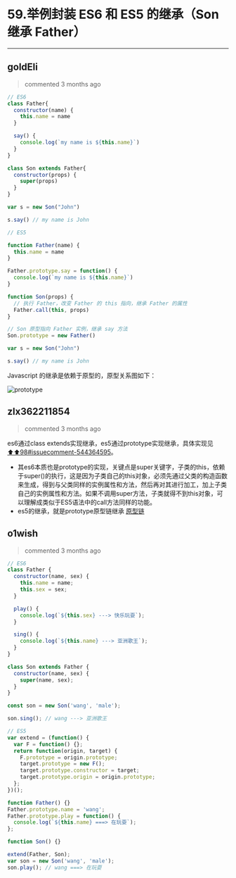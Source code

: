 
 # 59.举例封装 ES6 和 ES5 的继承（Son 继承 Father） 
  
 ***
## goldEli 
 > commented 3 months ago 


```javascript
// ES6
class Father{
  constructor(name) {
    this.name = name
  }

  say() {
    console.log(`my name is ${this.name}`)
  }
}

class Son extends Father{
  constructor(props) {
    super(props)
  }
}

var s = new Son("John")

s.say() // my name is John


```


```javascript
// ES5

function Father(name) {
  this.name = name
}

Father.prototype.say = function() {
  console.log(`my name is ${this.name}`)
}

function Son(props) {
  // 执行 Father，改变 Father 的 this 指向，继承 Father 的属性
  Father.call(this, props)
}

// Son 原型指向 Father 实例，继承 say 方法
Son.prototype = new Father()

var s = new Son("John")

s.say() // my name is John

```
Javascript 的继承是依赖于原型的，原型关系图如下：

![prototype](https://user-images.githubusercontent.com/18217162/67184110-9a327780-f415-11e9-8de4-d441dfe2d4f4.png)



## zlx362211854 
 > commented 3 months ago 

es6通过class extends实现继承，es5通过prototype实现继承，具体实现见 [⬆️⬆️98#issuecomment-544364595](https://github.com/zlx362211854/daily-study/issues/98#issuecomment-544364595)。
* 其es6本质也是prototype的实现，关键点是super关键字，子类的this，依赖于super()的执行，这是因为子类自己的this对象，必须先通过父类的构造函数来生成，得到与父类同样的实例属性和方法，然后再对其进行加工，加上子类自己的实例属性和方法。如果不调用super方法，子类就得不到this对象，可以理解成类似于ES5语法中的call方法同样的功能。
* es5的继承，就是prototype原型链继承 [原型链](https://www.cnblogs.com/zhengyeye/p/8986836.html)
## o1wish 
 > commented 3 months ago 


```javascript
// ES6
class Father {
  constructor(name, sex) {
    this.name = name;
    this.sex = sex;
  }

  play() {
    console.log(`${this.sex} ---> 快乐玩耍`);
  }

  sing() {
    console.log(`${this.name} ---> 亚洲歌王`);
  }
}

class Son extends Father {
  constructor(name, sex) {
    super(name, sex);
  }
}

const son = new Son('wang', 'male');

son.sing(); // wang ---> 亚洲歌王

// ES5
var extend = (function() {
  var F = function() {};
  return function(origin, target) {
    F.prototype = origin.prototype;
    target.prototype = new F();
    target.prototype.constructor = target;
    target.prototype.origin = origin.prototype;
  };
})();

function Father() {}
Father.prototype.name = 'wang';
Father.prototype.play = function() {
  console.log(`${this.name} ===> 在玩耍`);
};

function Son() {}

extend(Father, Son);
var son = new Son('wang', 'male');
son.play(); // wang ===> 在玩耍

```